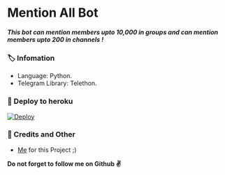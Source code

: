 # Mention All Bot
_**This bot can mention members upto 10,000 in groups and can mention members upto 200 in channels !**_

### 🏷 Infomation
- Language: Python.
- Telegram Library: Telethon.

### 🚀 Deploy to heroku
[![Deploy](https://www.herokucdn.com/deploy/button.svg)](https://heroku.com/deploy?template=https://github.com/INDOHACKER-XODE/MentionAllBot)

### 🎯 Credits and Other
- [Me](https://github.com/INDOHACKER-XODE) for this Project ;)

**Do not forget to follow me on Github ✌️**
